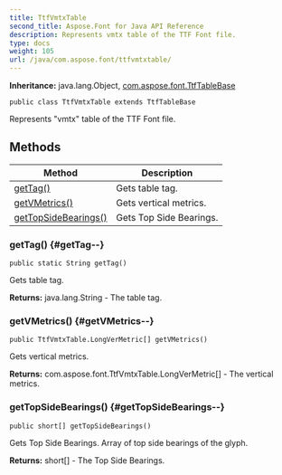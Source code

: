 ```yaml
---
title: TtfVmtxTable
second_title: Aspose.Font for Java API Reference
description: Represents vmtx table of the TTF Font file.
type: docs
weight: 105
url: /java/com.aspose.font/ttfvmtxtable/
---
```

**Inheritance:**
java.lang.Object, [com.aspose.font.TtfTableBase](../../com.aspose.font/ttftablebase)
```
public class TtfVmtxTable extends TtfTableBase
```

Represents "vmtx" table of the TTF Font file.
## Methods

| Method | Description |
| --- | --- |
| [getTag()](#getTag--) | Gets table tag. |
| [getVMetrics()](#getVMetrics--) | Gets vertical metrics. |
| [getTopSideBearings()](#getTopSideBearings--) | Gets Top Side Bearings. |
### getTag() {#getTag--}
```
public static String getTag()
```


Gets table tag.

**Returns:**
java.lang.String - The table tag.
### getVMetrics() {#getVMetrics--}
```
public TtfVmtxTable.LongVerMetric[] getVMetrics()
```


Gets vertical metrics.

**Returns:**
com.aspose.font.TtfVmtxTable.LongVerMetric[] - The vertical metrics.
### getTopSideBearings() {#getTopSideBearings--}
```
public short[] getTopSideBearings()
```


Gets Top Side Bearings. Array of top side bearings of the glyph.

**Returns:**
short[] - The Top Side Bearings.
